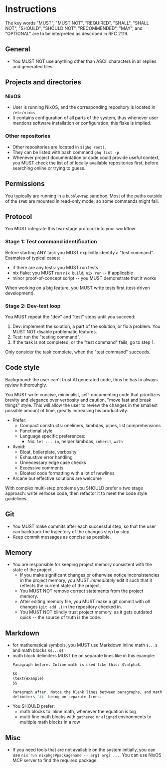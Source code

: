 # Instructions

The key words "MUST", "MUST NOT", "REQUIRED", "SHALL", "SHALL NOT", "SHOULD",
"SHOULD NOT", "RECOMMENDED", "MAY", and "OPTIONAL" are to be interpreted as
described in RFC 2119.

## General

- You MUST NOT use anything other than ASCII characters in all replies and
  generated files

## Projects and directories

### NixOS

- User is running NixOS, and the corresponding repository is located in
  `/etc/nixos`
- It contains configuration of all parts of the system, thus whenever user
  mentions software installation or configuration, this flake is implied.

### Other repositories

- Other repositories are located in `$(ghq root)`.
- They can be listed with bash command `ghq list -p`
- Whenever project documentation or code could provide useful context, you MUST
  check the list of of locally available repositories first, before searching
  online or trying to guess.

## Permissions

You typically are running in a `bubblewrap` sandbox. Most of the paths outside
of the `$PWD` are mounted in read-only mode, so some commands might fail.

## Protocol

You MUST integrate this two-stage protocol into your workflow:

### Stage 1: Test command identification

Before starting ANY task you MUST explicitly identify a "test command". Examples
of typical cases:

- if there are any tests: you MUST run tests
- nix flake: you MUST run `nix build`; `nix run` -- if applicable
- minor proof-of-concept script -- you MUST demonstrate that it works

When working on a big feature, you MUST write tests first (test-driven
development).

### Stage 2: Dev-test loop

You MUST repeat the "dev" and "test" steps until you succeed:

1. Dev: implement the solution, a part of the solution, or fix a problem. You
   MUST NOT disable problematic features.
2. Test: run the "testing command".
3. If the task is not completed, or the "test command" fails, go to step 1.

Only consider the task complete, when the "test command" succeeds.

## Code style

Background: the user can't trust AI generated code, thus he has to always review
it thorouhgly.

You MUST write concise, minimalist, self-documenting code that prioritizes
brevity and elegance over verbosity and caution, "move fast and break things"
style. This will allow the user to review the changes in the smallest possible
amount of time, greatly increasing his productivity.

- Prefer:
  - Compact constructs: oneliners, lambdas, pipes, list comprehensions
  - Functional style
  - Language specific preferences:
    - Nix: `let ... in`, helper lambdas, `inherit`, `with`
- Avoid:
  - Bloat, boilerplate, verbosity
  - Exhaustive error handling
  - Unnecessary edge case checks
  - Excessive comments
  - Bloated code formatting with a lot of newlines
- Arcane but effective solutions are welcome

With complex multi-step problems you SHOULD prefer a two stage approach: write
verbose code, then refactor it to meet the code style guidelines.

## Git

- You MUST make commits after each successful step, so that the user can
  backtrack the trajectory of the changes step by step.
- Keep commit messages as concise as possible.

## Memory

- You are responsible for keeping project memory consistent with the state of
  the project
  - If you make significant changes or otherwise notice inconsistencies in the
    project memory, you MUST *immediately* edit it such that it reflects the
    current state of the project.
  - You MUST NOT remove correct statements from the project memory.
  - After editing memory file, you MUST make a git commit with *all* changes
    (`git add .`) in the repository checked in.
  - You MUST NOT blindly trust project memory, as it gets outdated quick -- the
    source of truth is the code.

## Markdown

- for mathematical symbols, you MUST use Markdown inline math `$...$` and math
  blocks `$$...$$`
- math block delimiters MUST be on separate lines like in this example:
  ```markdown
  Paragraph before. Inline math is used like this: $\alpha$.

  $$
  \text{example}
  $$

  Paragraph after. Notce the blank lines between paragraphs, and math block
  delimiters `$$` being on separate lines.
  ```
- You SHOULD prefer:
  - math blocks to inline math, whenever the equation is big
  - multi-line math blocks with `gathered` or `aligned` environments to multiple
    math blocks in a row

## Misc

- If you need tools that are not available on the system initially, you can use
  `nix run nixpkgs#packagename -- arg1 arg2 ...`. You can use NixOS MCP server
  to find the required package.
